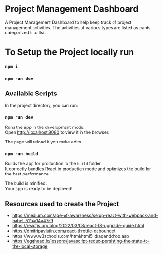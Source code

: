 # Project Management Dashboard
A Project Management Dashboard to help keep track of project management activities. The activities of various types are listed as cards categorized into list.

# To Setup the Project locally run
### `npm i`
### `npm run dev`

## Available Scripts

In the project directory, you can run:

### `npm run dev`

Runs the app in the development mode.\
Open [http://localhost:8080](http://localhost:8080) to view it in the browser.

The page will reload if you make edits.

### `npm run build`

Builds the app for production to the `build` folder.\
It correctly bundles React in production mode and optimizes the build for the best performance.

The build is minified.\
Your app is ready to be deployed!

## Resources used to create the Project

 - https://medium.com/age-of-awareness/setup-react-with-webpack-and-babel-5114a14a47e9
 - https://reactjs.org/blog/2022/03/08/react-18-upgrade-guide.html
 - https://dmitripavlutin.com/react-throttle-debounce/
 - https://www.w3schools.com/html/html5_draganddrop.asp
 - https://egghead.io/lessons/javascript-redux-persisting-the-state-to-the-local-storage